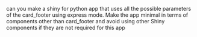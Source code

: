 can you make a shiny for python app that uses all the possible parameters of the card_footer using express mode.
Make the app minimal in terms of components other than card_footer and avoid using other Shiny components if they are not required for this app
